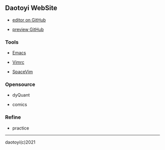 ## Daotoyi WebSite

- [editor on GitHub](https://github.com/daotoyi/daotoyi.github.io/edit/main/index.md) 

- [preview GitHub](https://github.com/daotoyi/daotoyi.github.io)

### Tools

- [Emacs](https://gitee.com/daotoyi/emacs.d)

- [Vimrc](https://gitee.com/daotoyi/vimrc)
	
- [SpaceVim](https://gitee.com/daotoyi/spacevim.d)

### Opensource

- dyQuant 

- comics

### Refine

- practice

---

daotoyi(c)2021

